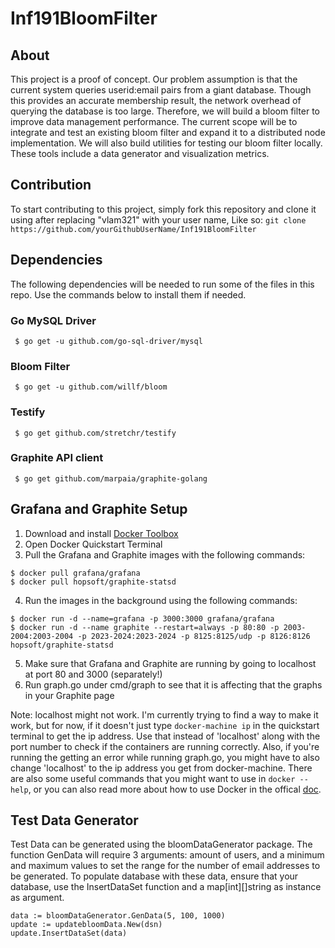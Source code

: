 # Inf191BloomFilter

## About
This project is a proof of concept. Our problem assumption is that the current system queries userid:email pairs from a giant database. Though this provides an accurate membership result, the network overhead of querying the database is too large. Therefore, we will build a bloom filter to improve data management performance. The current scope will be to integrate and test an existing bloom filter and expand it to a distributed node implementation. We will also build utilities for testing our bloom filter locally. These tools include a data generator and visualization metrics.

## Contribution
To start contributing to this project, simply fork this repository and clone it using after replacing "vlam321" with your user name, Like so: 
`git clone https://github.com/yourGithubUserName/Inf191BloomFilter`

## Dependencies
The following dependencies will be needed to run some of the files in this repo. Use the commands below to install them if needed.
### Go MySQL Driver
` $ go get -u github.com/go-sql-driver/mysql`
### Bloom Filter
` $ go get -u github.com/willf/bloom`
### Testify
` $ go get github.com/stretchr/testify`
### Graphite API client
` $ go get github.com/marpaia/graphite-golang`

## Grafana and Graphite Setup
1. Download and install [Docker Toolbox](https://www.docker.com/products/docker-toolbox)
2. Open Docker Quickstart Terminal
3. Pull the Grafana and Graphite images with the following commands:
```
$ docker pull grafana/grafana
$ docker pull hopsoft/graphite-statsd
```
4. Run the images in the background using the following commands:
```
$ docker run -d --name=grafana -p 3000:3000 grafana/grafana
$ docker run -d --name graphite --restart=always -p 80:80 -p 2003-2004:2003-2004 -p 2023-2024:2023-2024 -p 8125:8125/udp -p 8126:8126 hopsoft/graphite-statsd
```
5. Make sure that Grafana and Graphite are running by going to localhost at port 80 and 3000 (separately!)
6. Run graph.go under cmd/graph to see that it is affecting that the graphs in your Graphite page 

Note: localhost might not work. I'm currently trying to find a way to make it work, but for now, if it doesn't just type `docker-machine ip` in the quickstart terminal to get the ip address. Use that instead of 'localhost' along with the port number to check if the containers are running correctly. Also, if you're running the getting an error while running graph.go, you might have to also change 'localhost' to the ip address you get from docker-machine. There are also some useful commands that you might want to use in `docker --help`, or you can also read more about how to use Docker in the offical [doc](https://docs.docker.com/).

## Test Data Generator
Test Data can be generated using the bloomDataGenerator package. The function GenData will require 3 arguments: amount of users, and a minimum and maximum values to set the range for the number of email addresses to be generated.
To populate database with these data, ensure that your database, use the InsertDataSet function and a map[int][]string as instance as argument.
```
data := bloomDataGenerator.GenData(5, 100, 1000)
update := updatebloomData.New(dsn)
update.InsertDataSet(data)
```

